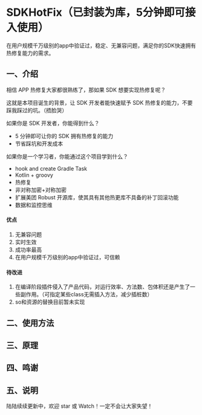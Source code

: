 # SDKHotFix（已封装为库，5分钟即可接入使用）

在用户规模千万级别的app中验证过，稳定、无兼容问题，满足你的SDK快速拥有热修复能力的需求。

## 一、介绍

相信 APP 热修复大家都很熟练了，那如果 SDK 想要实现热修复呢？

这就是本项目诞生的背景，让 SDK 开发者能快速赋予 SDK 热修复的能力，不要踩我踩过的坑。（捂脸哭）

如果你是 SDK 开发者，你能得到什么？
- 5 分钟即可让你的 SDK 拥有热修复的能力
- 节省踩坑和开发成本

如果你是一个学习者，你能通过这个项目学到什么？
- hook and create Gradle Task
- Kotlin + groovy
- 热修复
- 非对称加密+对称加密
- 扩展美团 Robust 开源库，使其具有其他热更库不具备的补丁回滚功能
- 数据和监控思维

#### 优点

1. 无兼容问题
2. 实时生效
3. 成功率最高
4. 在用户规模千万级别的app中验证过，可信赖

#### 待改进
1. 在编译阶段插件侵入了产品代码，对运行效率、方法数、包体积还是产生了一些副作用。（可指定某些class无需插入方法，减少插桩数）
2. so和资源的替换目前暂未实现 

## 二、使用方法

## 三、原理

## 四、鸣谢

## 五、说明

陆陆续续更新中，欢迎 star 或 Watch！一定不会让大家失望！
